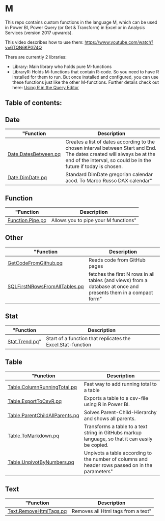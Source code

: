 # M
This repo contains custom functions in the language M, which can be used in Power BI, Power Query (or Get & Transform) in Excel or in Analysis Services (version 2017 upwards).  

This video describes how to use them:  https://www.youtube.com/watch?v=6TQN6KPG74Q

There are currently 2 libraries:   
+ Library: Main library who holds pure M-functions
+ LibraryR: Holds M-functions that contain R-code. So you need to have R installed for them to run. But once installed and configured, you can use these functions just like the other M-functions. Further details check out here: [Using R in the Query Editor]( https://docs.microsoft.com/en-us/power-bi/desktop-r-in-query-editor)   



## Table of contents:
 
## Date
"Function | Description
-------- | -----------
[Date.DatesBetween.pq](https://github.com/ImkeF/M/blob/master/Library/Date.DatesBetween.pq) | Creates a list of dates according to the chosen interval between Start and End. The dates created will always be at the end of the interval, so could be in the future if today is chosen.
[Date.DimDate.pq](https://github.com/ImkeF/M/blob/master/Library/Date.DimDate.pq) | Standard DimDate gregorian calendar accd. To Marco Russo DAX calendar"
## Function
"Function | Description
-------- | -----------
[Function.Pipe.pq](https://github.com/ImkeF/M/blob/master/Library/Function.Pipe.pq) | Allows you to pipe your M functions"
## Other
"Function | Description
-------- | -----------
[GetCodeFromGithub.pq](https://github.com/ImkeF/M/blob/master/Library/GetCodeFromGithub.pq) | Reads code from GitHub pages
[SQLFirstNRowsFromAllTables.pq](https://github.com/ImkeF/M/blob/master/Library/SQLFirstNRowsFromAllTables.pq) | fetches the first N rows in all tables (and views) from a database at once and presents them in a compact form"
## Stat
"Function | Description
-------- | -----------
[Stat.Trend.pq](https://github.com/ImkeF/M/blob/master/Library/Stat.Trend.pq)" | Start of a function that replicates the Excel.Stat-function
## Table
"Function | Description
-------- | -----------
[Table.ColumnRunningTotal.pq](https://github.com/ImkeF/M/blob/master/Library/Table.ColumnRunningTotal.pq) | Fast way to add running total to a table
[Table.ExportToCsvR.pq](https://github.com/ImkeF/M/blob/master/LibraryR/Table.ExportToCsv.pq) | Exports a table to a csv-file using R in Power BI.
[Table.ParentChildAllParents.pq](https://github.com/ImkeF/M/blob/master/Library/Table.ParentChildAllParents.pq) | Solves Parent-Child-Hierarchy and shows all parents.
[Table.ToMarkdown.pq](https://github.com/ImkeF/M/blob/master/Library/Table.ToMarkdown.pq) | Transforms a table to a text string in GitHubs markup language, so that it can easily be copied.
[Table.UnpivotByNumbers.pq](https://github.com/ImkeF/M/blob/master/Library/Table.UnpivotByNumbers.pq) | Unpivots a table according to the number of columns and header rows passed on in the parameters"
## Text
"Function | Description
-------- | -----------
[Text.RemoveHtmlTags.pq](https://github.com/ImkeF/M/blob/master/Library/Text.RemoveHtmlTags.pq) | Removes all Html tags from a text"
